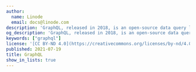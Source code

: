 ```yaml
---
author:
  name: Linode
  email: docs@linode.com
description: 'GraphQL, released in 2018, is an open-source data query language for APIs originally created by Lee Byron from Facebook and now maintained by the GraphQL foundation.'
og_description: 'GraphQL, released in 2018, is an open-source data query language for APIs originally created by Lee Byron from Facebook and now maintained by the GraphQL foundation.'
keywords: ["graphql"]
license: '[CC BY-ND 4.0](https://creativecommons.org/licenses/by-nd/4.0)'
published: 2021-07-19
title: GraphQL
show_in_lists: true
---
```


